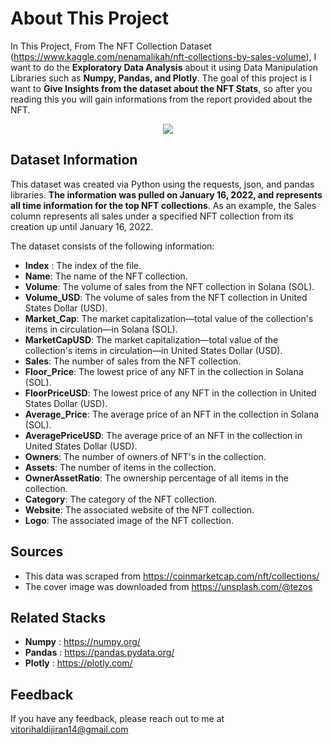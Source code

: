 # About This Project

In This Project, From The NFT Collection Dataset (https://www.kaggle.com/nenamalikah/nft-collections-by-sales-volume),
I want to do the **Exploratory Data Analysis** about it using Data Manipulation Libraries such as **Numpy, Pandas, and Plotly**. 
The goal of this project is I want to **Give Insights from the dataset about the NFT Stats**, so after you reading this you will gain informations from the report provided about the NFT.

<p align="center">
  <img src="https://c.tenor.com/uHVmd0uBuU0AAAAC/bored-ape-yacht-club-nft.gif"/>
</p>

## Dataset Information

This dataset was created via Python using the requests, json, and pandas libraries. **The information was pulled on January 16, 2022, and represents all time information for the top NFT collections**. As an example, the Sales column represents all sales under a specified NFT collection from its creation up until January 16, 2022.

The dataset consists of the following information:

* **Index** : The index of the file.
* **Name**: The name of the NFT collection.
* **Volume**: The volume of sales from the NFT collection in Solana (SOL).
* **Volume_USD**: The volume of sales from the NFT collection in United States Dollar (USD).
* **Market_Cap**: The market capitalization—total value of the collection's items in circulation—in Solana (SOL).
* **MarketCapUSD**: The market capitalization—total value of the collection's items in circulation—in United States Dollar (USD).
* **Sales**: The number of sales from the NFT collection.
* **Floor_Price**: The lowest price of any NFT in the collection in Solana (SOL).
* **FloorPriceUSD**: The lowest price of any NFT in the collection in United States Dollar (USD).
* **Average_Price**: The average price of an NFT in the collection in Solana (SOL).
* **AveragePriceUSD**: The average price of an NFT in the collection in United States Dollar (USD).
* **Owners**: The number of owners of NFT's in the collection.
* **Assets**: The number of items in the collection.
* **OwnerAssetRatio**: The ownership percentage of all items in the collection.
* **Category**: The category of the NFT collection.
* **Website**: The associated website of the NFT collection.
* **Logo**: The associated image of the NFT collection.

## Sources

* This data was scraped from https://coinmarketcap.com/nft/collections/
* The cover image was downloaded from https://unsplash.com/@tezos

## Related Stacks

* **Numpy** : https://numpy.org/
* **Pandas** : https://pandas.pydata.org/
* **Plotly** : https://plotly.com/

## Feedback

If you have any feedback, please reach out to me at vitorihaldijiran14@gmail.com

